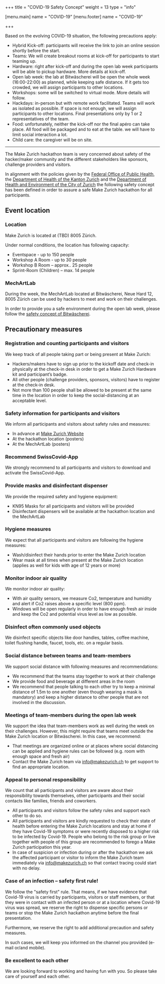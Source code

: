 +++
title = "COVID-19 Safety Concept"
weight = 13
type = "info"

[menu.main]
name = "COVID-19"
[menu.footer]
name = "COVID-19"

+++

Based on the evolving COVID-19 situation, the following precautions apply:

* Hybrid Kick-off: participants will receive the link to join an online session shortly before the start.
* Teams: We will create breakout rooms at kick-off for participants to start teaming up.
* Hardware: right after kick-off and during the open lab week participants will be able to pickup hardware. More details at kick-off.
* Open lab week: the lab at Bitwäscherei will be open the whole week (16:00-22:00) as planned, while keeping safe distance. If it gets too crowded, we will assign participants to other locations.
* Workshops: some will be switched to virtual mode. More details will follow.
* Hackdays: in-person but with remote work facilitated. Teams will work as isolated as possible. If space is not enough, we will assign participants to other locations. Final presentations only by 1 or 2 representatives of the team.
* Food: unfortunately, neither the kick-off nor the final apéro can take place. All food will be packaged and to eat at the table. we will have to limit social interaction a lot.
* Child care: the caregiver will be on site.

---

The Make Zurich hackathon team is very concerned about safety of the hacker/maker community and the different stakeholders like sponsors, challenge providers and visitors.

In alignment with the policies given by the [Federal Office of Public Health](https://www.bag.admin.ch/bag/en/home/krankheiten/ausbrueche-epidemien-pandemien/aktuelle-ausbrueche-epidemien/novel-cov.html), the [Department of Health of the Kanton Zurich](https://www.zh.ch/de/gesundheit/coronavirus.html) and the [Department of Health and Environment of the City of Zurich](https://www.stadt-zuerich.ch/gud/de/index/gesundheitsversorgung/public-health/coronavirus-sars-cov-2.html) the following safety concept has been defined in order to assure a safe Make Zurich hackathon for all participants.


<!--more-->

## Event location

### Location

Make Zurich is located at (TBD) 8005 Zürich.

Under normal conditions, the location has following capacity:

* Eventspace - up to 150 people
* Workshop A Room - up to 30 people
* Workshop B Room – approx.. 25 people
* Sprint-Room (Children) – max. 14 people

### MechArtLab

During the week, the MechArtLab located at Bitwäscherei, Neue Hard 12, 8005 Zürich can be used by hackers to meet and work on their challenges.

In order to provide you a safe environment during the open lab week, please follow the [safety concept of Bitwäscherei](https://wiki.sgmk-ssam.ch/images/e/ef/Bitwaescherei_Schutzkonzept_okt2020.pdf).

## Precautionary measures

### Registration and counting participants and visitors

We keep track of all people taking part or being present at Make Zurich:

* Hackers/makers have to sign up prior to the kickoff date and check-in physically at the check-in desk in order to get a Make Zurich Hardware kit and participant’s badge.
* All other people (challenge providers, sponsors, visitors) have to register at the check-in desk.
* Not more than 100 people shall be allowed to be present at the same time in the location in order to keep the social-distancing at an acceptable level.

### Safety information for participants and visitors

We inform all participants and visitors about safety rules and measures:

* In advance at [Make Zurich Website](https://www.makezurich.ch)
* At the hackathon location (posters)
* At the MechArtLab (posters)

### Recommend SwissCovid-App

We strongly recommend to all participants and visitors to download and activate the SwissCovid-App.

### Provide masks and disinfectant dispenser

We provide the required safety and hygiene equipment:

* KN95 Masks for all participants and visitors will be provided
* Disinfectant dispensers will be available at the hackathon location and the MechArtLab

### Hygiene measures

We expect that all participants and visitors are following the hygiene measures:

* Wash/disinfect their hands prior to enter the Make Zurich location
* Wear mask at all times when present at the Make Zurich location (applies as well for kids with age of 12 years or more)

### Monitor indoor air quality

We monitor indoor air quality:

* With air quality sensors, we measure Co2, temperature and humidity and alert if Co2 raises above a specific level (800 ppm).
* Windows will be open regularly in order to have enough fresh air inside and keep the Co2 and potential virus level as low as possible.

### Disinfect often commonly used objects

We disinfect specific objects like door handles, tables, coffee machine, toilet flushing handle, faucet, tools, etc. on a regular basis.

### Social distance between teams and team-members

We support social distance with following measures and recommendations:

* We recommend that the teams stay together to work at their challenge
* We provide food and beverage at different areas in the room
* We recommend that people talking to each other try to keep a minimal distance of 1.5m to one another (even though wearing a mask is mandatory) and keep a higher distance to other people that are not involved in the discussion.

### Meetings of team-members during the open lab week

We support the idea that team-members work as well during the week on their challenges. However, this might require that teams meet outside the Make Zurich location or Bitwäscherei. In this case, we recommend:

* That meetings are organized online or at places where social distancing can be applied and hygiene rules can be followed (e.g. room with enough space and fresh air)
* Contact the Make Zurich team via [info@makezurich.ch](mailto:info@makezurich.ch) to get support to find an appropriate location.

### Appeal to personal responsibility

We count that all participants and visitors are aware about their responsibility towards themselves, other participants and their social contacts like families, friends and coworkers.

* All participants and visitors follow the safety rules and support each other to do so.
* All participants and visitors are kindly requested to check their state of health before entering the Make Zurich locations and stay at home if they have Covid-19 symptoms or were recently disposed to a higher risk to be infected by Covid-19.
People who belong to the risk group or live together with people of this group are recommended to forego a Make Zurich participation this year.
* In case of suspicion or infection during or after the hackathon we ask the affected participant or visitor to inform the Make Zurich team immediately via [info@makezurich.ch](mailto:info@makezurich.ch) so that contact tracing could start with no delay.

### Case of an infection – safety first rule!

We follow the "safety first" rule. That means, if we have evidence that Covid-19 virus is carried by participants, visitors or staff members, or that they were in contact with an infected person or at a location where Covid-19 virus was spread, we reserve the right to dispense specific persons or teams or stop the Make Zurich hackathon anytime before the final presentation.

Furthermore, we reserve the right to add additional precaution and safety measures.

In such cases, we will keep you informed on the channel you provided (e-mail or/and mobile).

### Be excellent to each other

We are looking forward to working and having fun with you. So please take care of yourself and each other.
